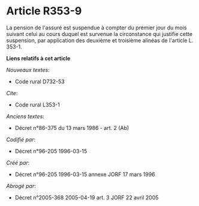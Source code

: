 # Article R353-9

La pension de l'assuré est suspendue à compter du premier jour du mois suivant celui au cours duquel est survenue la
circonstance qui justifie cette suspension, par application des deuxième et troisième alinéas de l'article L. 353-1.

**Liens relatifs à cet article**

_Nouveaux textes_:

  - Code rural D732-53

_Cite_:

  - Code rural L353-1

_Anciens textes_:

  - Décret n°86-375 du 13 mars 1986 - art. 2 (Ab)

_Codifié par_:

  - Décret n°96-205 1996-03-15

_Créé par_:

  - Décret n°96-205 1996-03-15 annexe JORF 17 mars 1996

_Abrogé par_:

  - Décret n°2005-368 2005-04-19 art. 3 JORF 22 avril 2005

